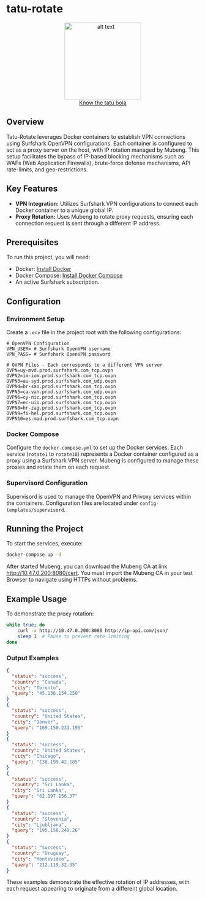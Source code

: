 # tatu-rotate
 
<div align="center">
    <img src="config-templates/image.png" alt="alt text" width="200"/><br>
    <a href="https://www.gov.br/icmbio/pt-br/assuntos/biodiversidade/pan/pan-tatu-bola">Know the tatu bola</a>
</div>

## Overview

Tatu-Rotate leverages Docker containers to establish VPN connections using Surfshark OpenVPN configurations. Each container is configured to act as a proxy server on the host, with IP rotation managed by Mubeng. This setup facilitates the bypass of IP-based blocking mechanisms such as WAFs (Web Application Firewalls), brute-force defense mechanisms, API rate-limits, and geo-restrictions.

## Key Features

- **VPN Integration:** Utilizes Surfshark VPN configurations to connect each Docker container to a unique global IP.
- **Proxy Rotation:** Uses Mubeng to rotate proxy requests, ensuring each connection request is sent through a different IP address.

## Prerequisites

To run this project, you will need:

- Docker: [Install Docker](https://docs.docker.com/get-docker/)
- Docker Compose: [Install Docker Compose](https://docs.docker.com/compose/install/)
- An active Surfshark subscription.

## Configuration

### Environment Setup

Create a `.env` file in the project root with the following configurations:

```plaintext
# OpenVPN Configuration
VPN_USER= # Surfshark OpenVPN username
VPN_PASS= # Surfshark OpenVPN password

# OVPN Files - Each corresponds to a different VPN server
OVPN=uy-mvd.prod.surfshark.com_tcp.ovpn
OVPN2=im-iom.prod.surfshark.com_tcp.ovpn
OVPN3=au-syd.prod.surfshark.com_udp.ovpn
OVPN4=br-sao.prod.surfshark.com_tcp.ovpn
OVPN5=ca-van.prod.surfshark.com_udp.ovpn
OVPN6=cy-nic.prod.surfshark.com_tcp.ovpn
OVPN7=ec-uio.prod.surfshark.com_tcp.ovpn
OVPN8=hr-zag.prod.surfshark.com_tcp.ovpn
OVPN9=fi-hel.prod.surfshark.com_tcp.ovpn
OVPN10=es-mad.prod.surfshark.com_tcp.ovpn
```

### Docker Compose

Configure the `docker-compose.yml` to set up the Docker services. Each service (`rotate1` to `rotate10`) represents a Docker container configured as a proxy using a Surfshark VPN server. Mubeng is configured to manage these proxies and rotate them on each request.

### Supervisord Configuration

Supervisord is used to manage the OpenVPN and Privoxy services within the containers. Configuration files are located under `config-templates/supervisord`.

## Running the Project

To start the services, execute:

```bash
docker-compose up -d
```

After started Mubeng, you can download the Mubeng CA at link http://10.47.0.200:8080/cert. You must import the Mubeng CA in your test Browser to navigate using HTTPs without problems.

## Example Usage

To demonstrate the proxy rotation:

```bash
while true; do
    curl -x http://10.47.0.200:8080 http://ip-api.com/json/
    sleep 1  # Pause to prevent rate limiting
done
```

### Output Examples

```json
{
  "status": "success",
  "country": "Canada",
  "city": "Toronto",
  "query": "45.136.154.250"
}
{
  "status": "success",
  "country": "United States",
  "city": "Denver",
  "query": "169.150.231.195"
}
{
  "status": "success",
  "country": "United States",
  "city": "Chicago",
  "query": "138.199.42.185"
}
{
  "status": "success",
  "country": "Sri Lanka",
  "city": "Sri Lanka",
  "query": "62.197.156.37"
}
{
  "status": "success",
  "country": "Slovenia",
  "city": "Ljubljana",
  "query": "195.158.249.26"
}
{
  "status": "success",
  "country": "Uruguay",
  "city": "Montevideo",
  "query": "212.119.32.35"
}
```

These examples demonstrate the effective rotation of IP addresses, with each request appearing to originate from a different global location.
